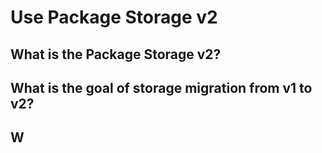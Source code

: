 # Use Package Storage v2

## What is the Package Storage v2?

## What is the goal of storage migration from v1 to v2?

## W